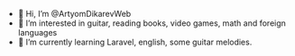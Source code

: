 - 👋 Hi, I’m @ArtyomDikarevWeb
- 👀 I’m interested in guitar, reading books, video games, math and foreign languages
- 🌱 I’m currently learning Laravel, english, some guitar melodies.

<!---
ArtyomDikarevWeb/ArtyomDikarevWeb is a ✨ special ✨ repository because its `README.md` (this file) appears on your GitHub profile.
You can click the Preview link to take a look at your changes.
--->
